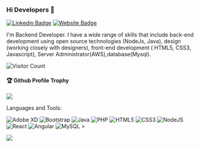 ### Hi Developers 👋

[![Linkedin Badge](https://img.shields.io/badge/-SaiVenu-blue?style=flat-square&logo=Linkedin&logoColor=white&link=https://www.linkedin.com/in/saivenu--01629954/)](https://www.linkedin.com/in/aman-singh-30553320a/)
[![Website Badge](https://img.shields.io/badge/StackOverflow-SaiVenu-yellow)](https://stackoverflow.com/users/17447303/aman-singh)

I'm
Backend Developer.
I have a wide range of skills that include back-end development using open source technologies (NodeJs, Java), design (working closely with designers), front-end development ( HTML5, CSS3, Javascript), Server Administrator(AWS),database(Mysql).


![Visitor Count](https://profile-counter.glitch.me/sai70977venu/count.svg)

<div>
  <h4>🏆 Github Profile Trophy</h4>
  <a href="https://github.com/ryo-ma/github-profile-trophy">
    <img src="https://github-profile-trophy.vercel.app/?username=sai70977venu&column=7"/>
  </a>
</div>

Languages and Tools:


<img alt="Adobe XD" src="https://img.shields.io/badge/adobexd-%23FF26BE.svg?style=flat-square&logo=adobexd&logoColor=white"/> <img alt="Bootstrap" src="https://img.shields.io/badge/bootstrap-%23563D7C.svg?style=flat-square&logo=bootstrap&logoColor=white"/> <img alt="Java" src="https://img.shields.io/badge/java-%23ED8B00.svg?style=flat-square&logo=java&logoColor=white"/> <img alt="PHP" src="https://img.shields.io/badge/php-%23777BB4.svg?style=flat-square&logo=php&logoColor=white"/> <img alt="HTML5" src="https://img.shields.io/badge/html5-%23E34F26.svg?style=flat-square&logo=html5&logoColor=white"/> <img alt="CSS3" src="https://img.shields.io/badge/css3-%231572B6.svg?style=flat-square&logo=css3&logoColor=white"/> <img alt="NodeJS" src="https://img.shields.io/badge/node.js-%2343853D.svg?style=flat-square&logo=node-dot-js&logoColor=white"/> <img alt="React" src="https://img.shields.io/badge/react-%2320232a.svg?style=flat-square&logo=react&logoColor=%2361DAFB"/> <img alt="Angular" src="https://img.shields.io/badge/angular-%23DD0031.svg?flat-square&logo=angular&logoColor=white"/>  <img alt="MySQL" src="https://img.shields.io/badge/mysql-%2300f.svg?style=flat-square&logo=mysql&logoColor=white"/> >

![](https://activity-graph.herokuapp.com/graph?username=sai70977venu&theme=react-dark&area=true)
<!--
**sai70977venu/sai70977venu** is a ✨ _special_ ✨ repository because its `README.md` (this file) appears on your GitHub profile.

Here are some ideas to get you started:

- 🔭 I’m currently working on ...
- 🌱 I’m currently learning ...
- 👯 I’m looking to collaborate on ...
- 🤔 I’m looking for help with ...
- 💬 Ask me about ...
- 📫 How to reach me: ...
- 😄 Pronouns: ...
- ⚡ Fun fact: .....

-->
